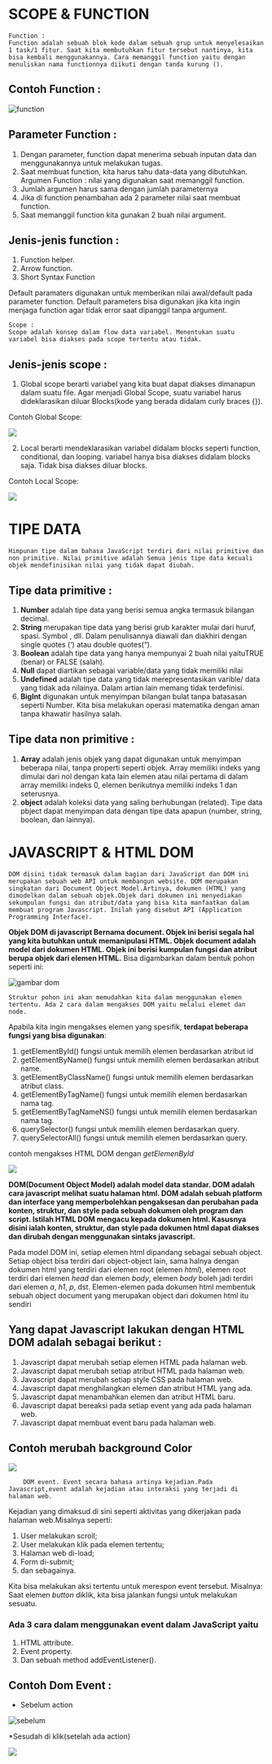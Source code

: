 # SCOPE & FUNCTION
	
	Function :
	Function adalah sebuah blok kode dalam sebuah grup untuk menyelesaikan 1 task/1 fitur. Saat kita membutuhkan fitur tersebut nantinya, kita bisa kembali menggunakannya. Cara memanggil function yaitu dengan menuliskan nama functionnya diikuti dengan tanda kurung (). 

## Contoh Function :

![function](function.png)

## Parameter Function : 
1. Dengan parameter, function dapat menerima sebuah inputan data dan menggunakannya untuk melakukan tugas. 
2. Saat membuat function, kita harus tahu data-data yang dibutuhkan. Argumen Function : nilai yang digunakan saat memanggil function.
3. Jumlah argumen harus sama dengan jumlah parameternya 
4. Jika di function penambahan ada 2 parameter nilai saat membuat function.
5. Saat memanggil function kita gunakan 2 buah nilai argument.

## Jenis-jenis function : 
1. Function helper.
2. Arrow function.
3. Short Syntax Function 

Default paramaters digunakan untuk memberikan nilai awal/default pada parameter function. Default parameters bisa digunakan jika kita ingin menjaga function agar tidak error saat dipanggil tanpa argument. 



	Scope :
	Scope adalah konsep dalam flow data variabel. Menentukan suatu variabel bisa diakses pada scope tertentu atau tidak. 

## Jenis-jenis scope : 
1. Global scope berarti variabel yang kita buat dapat diakses dimanapun dalam suatu file. Agar menjadi Global Scope, suatu variabel harus dideklarasikan diluar Blocks(kode yang berada didalam curly braces {}). 

Contoh Global Scope:


![](vglobal.png)


2. Local berarti mendeklarasikan variabel didalam blocks seperti function, conditional, dan looping. variabel hanya bisa diakses didalam blocks saja. Tidak bisa diakses diluar blocks.

Contoh Local Scope:


![](vlokal.png)
   

# TIPE DATA
	Himpunan tipe dalam bahasa JavaScript terdiri dari nilai primitive dan non primitive. Nilai primitive adalah Semua jenis tipe data kecuali objek mendefinisikan nilai yang tidak dapat diubah. 

## Tipe data primitive :
1. __Number__ adalah tipe data yang berisi semua angka termasuk bilangan decimal.
2. __String__ merupakan tipe data yang berisi grub karakter mulai dari huruf, spasi. Symbol , dll. Dalam penulisannya diawali dan diakhiri dengan single quotes (‘) atau double quotes(“).
3. __Boolean__ adalah tipe data yang hanya mempunyai 2 buah nilai yaituTRUE (benar) or FALSE (salah).
4. __Null__ dapat diartikan sebagai variable/data yang tidak memiliki nilai
5. __Undefined__ adalah tipe data yang tidak merepresentasikan varible/ data yang tidak ada nilainya. Dalam artian lain memang tidak terdefinisi.
6. __BigInt__ digunakan untuk menyimpan bilangan bulat tanpa batasasan seperti Number. Kita bisa melakukan operasi matematika dengan aman tanpa khawatir hasilnya salah.
 	
## Tipe data non primitive :
1. __Array__ adalah jenis objek yang dapat digunakan untuk menyimpan beberapa nilai, tanpa properti seperti objek. Array memiliki indeks yang dimulai dari nol dengan kata lain elemen atau nilai pertama di dalam array memiliki indeks 0, elemen berikutnya memiliki indeks 1 dan seterusnya.
2. __object__ adalah koleksi data yang saling berhubungan (related). Tipe data pbject dapat menyimpan data dengan tipe data apapun (number, string, boolean, dan lainnya).
   


# JAVASCRIPT & HTML DOM
	DOM disini tidak termasuk dalam bagian dari JavaScript dan DOM ini merupakan sebuah web API untuk membangun website. DOM merupakan singkatan dari Document Object Model.Artinya, dokumen (HTML) yang dimodelkan dalam sebuah objek.Objek dari dokumen ini menyediakan sekumpulan fungsi dan atribut/data yang bisa kita manfaatkan dalam membuat program Javascript. Inilah yang disebut API (Application Programming Interface).

__Objek DOM di javascript Bernama document. Objek ini berisi segala hal yang kita butuhkan untuk memanipulasi HTML. Objek document adalah model dari dokumen HTML. Objek ini berisi kumpulan fungsi dan atribut berupa objek dari elemen HTML.__ Bisa digambarkan dalam bentuk pohon seperti ini:


![gambar dom](dom.png)


	Struktur pohon ini akan memudahkan kita dalam menggunakan elemen tertentu. Ada 2 cara dalam mengakses DOM yaitu melalui elemet dan node.

Apabila kita ingin mengakses elemen yang spesifik, __terdapat beberapa fungsi yang bisa digunakan__:
1. getElementById() fungsi untuk memilih elemen berdasarkan atribut id
2. getElementByName() fungsi untuk memilih elemen berdasarkan atribut name.
3. getElementByClassName() fungsi untuk memilih elemen berdasarkan atribut class.
4. getElementByTagName() fungsi untuk memilih elemen berdasarkan nama tag.
5. getElementByTagNameNS() fungsi untuk memilih elemen berdasarkan nama tag.
6. querySelector() fungsi untuk memilih elemen berdasarkan query.
7. querySelectorAll() fungsi untuk memilih elemen berdasarkan query.


contoh mengakses HTML DOM dengan _getElemenById_


![](getelbyid.png)


__DOM(Document Object Model) adalah model data standar. DOM adalah cara javascript melihat suatu halaman html. DOM adalah sebuah platform dan interface yang memperbolehkan pengaksesan dan perubahan pada konten, struktur, dan style pada sebuah dokumen oleh program dan  script. Istilah HTML DOM mengacu kepada dokumen html. Kasusnya disini ialah konten, struktur, dan style pada dokumen html dapat diakses dan dirubah dengan menggunakan sintaks javascript.__

Pada model DOM ini, setiap elemen html dipandang sebagai sebuah object. Setiap object bisa terdiri dari object-object lain, sama halnya dengan dokumen html yang terdiri dari elemen root (elemen _html_), elemen root terdiri dari elemen _head_ dan elemen _body_, elemen _body_ boleh jadi terdiri dari elemen _a_, _h1_, _p_, dst. Elemen-elemen pada dokumen html membentuk sebuah object document yang merupakan object dari dokumen html itu sendiri
	
## Yang dapat Javascript lakukan dengan HTML DOM adalah sebagai berikut :
1. Javascript dapat merubah setiap elemen HTML pada halaman web.
2. Javascript dapat merubah setiap atribut HTML pada halaman web.
3. Javascript dapat merubah setiap style CSS pada halaman web.
4. Javascript dapat menghilangkan elemen dan atribut HTML yang ada.
5. Javascript dapat menambahkan elemen dan atribut HTML baru.
6. Javascript dapat bereaksi pada setiap event yang ada pada halaman web.
7. Javascript dapat membuat event baru pada halaman web.

## Contoh merubah background Color


![](domstyle.png)


		DOM event. Event secara bahasa artinya kejadian.Pada Javascript,event adalah kejadian atau interaksi yang terjadi di halaman web.

Kejadian yang dimaksud di sini seperti aktivitas yang dikerjakan pada halaman web.Misalnya seperti:
1. User melakukan scroll;
2. User melakukan klik pada elemen tertentu;
3. Halaman web di-load;
4. Form di-submit;
5. dan sebagainya.
   
Kita bisa melakukan aksi tertentu untuk merespon event tersebut. Misalnya: Saat elemen _button_ diklik, kita bisa jalankan fungsi untuk melakukan sesuatu. 


### Ada 3 cara dalam menggunakan event dalam JavaScript yaitu
1. HTML attribute.
2. Event property.
3. Dan sebuah method addEventListener().

## Contoh Dom Event :

* Sebelum action
  
![sebelum](btn.png)


*Sesudah di klik(setelah ada action)

![](btn1.png)

